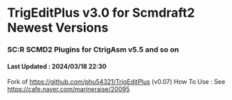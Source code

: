 # TrigEditPlus v3.0 for Scmdraft2 Newest Versions
### SC:R SCMD2 Plugins for CtrigAsm v5.5 and so on
#### Last Updated : 2024/03/18 22:30
Fork of https://github.com/phu54321/TrigEditPlus (v0.07)
How To Use : See https://cafe.naver.com/marineraise/20095
